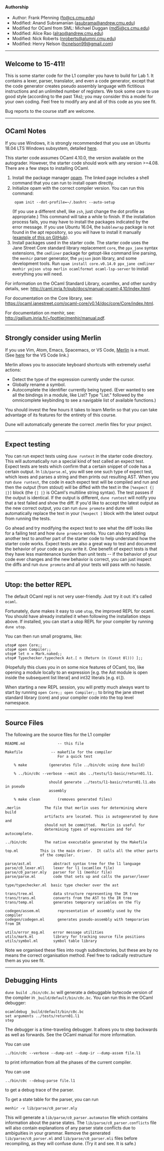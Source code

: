#### Authorship
 * Author: Frank Pfenning (<fp@cs.cmu.edu>)
 * Modified: Anand Subramanian (<asubrama@andrew.cmu.edu>)
 * Modified for OCaml from SML: Michael Duggan (<md5i@cs.cmu.edu>)
 * Modified: Alice Rao (<alrao@andrew.cmu.edu>)
 * Modified: Nick Roberts (<nroberts@alumni.cmu.edu>)
 * Modified: Henry Nelson (<hcnelson99@gmail.com>)

---

## Welcome to 15-411!

This is some starter code for the L1 compiler you have to build for Lab 1.  It contains a lexer, parser, translator, and even a code generator, except that the code generator creates pseudo assembly language with fictitious instructions and an unlimited number of registers.  We took some care to use good style (according to the past TAs); you may consider this a model for your own coding.  Feel free to modify any and all of this code as you see fit.

Bug reports to the course staff are welcome.

---

## OCaml Notes

If you use Windows, it is strongly recommended that you use an Ubuntu 18.04 LTS Windows subsystem, detailed [here](https://docs.microsoft.com/en-us/windows/wsl/install-win10).

This starter code assumes OCaml 4.10.0, the version available on the autograder. However, the starter code should work with any version >=4.08. There are a few steps to installing OCaml.

  1. Install the package manager [opam](https://opam.ocaml.org/doc/Install.html). The linked page includes a shell command that you can run to install opam directly.
  2. Initialize opam with the correct compiler version. You can run this command:
     ```
      opam init --dot-profile=~/.bashrc --auto-setup
     ```
     (If you use a different shell, like `zsh`, just change the dot profile as appropriate.) This command will take a while to finish. If the installation process fails, you may have to install the packages indicated by the error message. If you use Ubuntu 16.04, the `bubblewrap` package is not found in the apt repository, so you will have to install it manually ([example of this on GitHub](https://github.com/ocaml/opam/issues/3424#issuecomment-461660006)).
  3. Install packages used in the starter code. The starter code uses the Jane Street Core standard library replacement `core`,  the `ppx_jane` syntax extensions, the `cmdliner` package for getopt-like command line parsing, the `menhir` parser generator, the `yojson` json library, and some development tools. Run `opam install core.v0.14.0 ppx_jane cmdliner menhir yojson utop merlin ocamlformat ocaml-lsp-server` to install everything you will need.

For information on the OCaml Standard Library, ocamllex, and other sundry details, see: <http://caml.inria.fr/pub/docs/manual-ocaml-4.10/index.html>.

For documentation on the Core library, see:
<https://ocaml.janestreet.com/ocaml-core/v0.14/doc/core/Core/index.html>.

For documentation on menhir, see:
<http://gallium.inria.fr/~fpottier/menhir/manual.pdf>.

---

## Strongly consider using Merlin
If you use Vim, Atom, Emacs, Spacemacs, or VS Code, [Merlin](https://github.com/ocaml/merlin) is a must.
(See [here](https://github.com/hackwaly/vscode-ocaml) for the VS Code link.)

Merlin allows you to associate keyboard shortcuts with extremely useful actions:
  * Detect the type of the expression currently under the cursor.
  * Globally rename a symbol.
  * Autocomplete the identifier currently being typed. (Ever wanted to see all the bindings in a module, like List? Type "List." followed by the omnicomplete keybinding to see a navigable list of available functions.)

You should invest the few hours it takes to learn Merlin so that you can take advantage of its features for the entirety of this course.

Dune will automatically generate the correct .merlin files for your project.

---

## Expect testing

You can run expect tests using `dune runtest` in the starter code directory.
This will automatically run a special kind of test called an expect test.
Expect tests are tests which confirm that a certain snippet of code has a
certain output. In `lib/parse.ml`, you will see one such type of expect test,
which lexes and parses a string and then prints out resulting AST. When you run
`dune runtest`, the code in each expect test will be compiled and run and then
the output (from stdout) will be diffed with the text in the `[%expect {| |}]`
block (the `{| |}` is OCaml's multiline string syntax). The test passes if the
output is identical. If the output is different, `dune runtest` will notify you
that a test failed and show the diff. If you'd like to accept the latest output
as the new correct output, you can run `dune promote` and dune will
automatically replace the text in your `[%expect ]` block with the latest
output from running the tests.

Go ahead and try modifying the expect test to see what the diff looks like for
a failing test and how `dune promote` works. You can also try adding another
test to another part of the starter code to help understand how the starter
code works. Expect tests are also a great way to test and document the behavior
of your code as you write it. One benefit of expect tests is that they have
less maintenance burden than unit tests -- if the behavior of your code ever
changes and the new behavior is correct, you can just inspect the diffs and run
`dune promote` and all your tests will pass with no hassle.

---

## Utop: the better REPL

The default OCaml repl is not very user-friendly. Just try it out: it's called `ocaml`.

Fortunately, dune makes it easy to use `utop`, the improved REPL for ocaml. You
should have already installed it when following the installation steps above.
If installed, you can start a utop REPL for your compiler by running
`dune utop`.

You can then run small programs, like:

```
utop# open Core;;
utop# open Compiler;;
utop# let n = Mark.naked;;
utop# Typechecker.typecheck Ast.[ n (Return (n (Const 0l))) ];;
```

(Hopefully this clues you in on some nice features of OCaml, too, like opening
a module locally to an expression [e.g. the Ast module is open inside the
subsequent list literal] and int32 literals [e.g. `0l`]).

When starting a new REPL session, you will pretty much always want to start by
running `open Core;; open Compiler;;` to bring the jane street standard library
(core) and your compiler code into the top level namespace.

---

## Source Files
The following are the source files for the L1 compiler

    README.md               -- this file

    Makefile             -- makefile for the compiler
                            For a quick test

        % make          (generates file ../bin/c0c using dune build)

        % ../bin/c0c --verbose --emit abs ../tests/l1-basic/return01.l1.

                        should generate ../tests/l1-basic/return01.l1.abs in pseudo
                        assembly

        % make clean        (removes generated files)

    .merlin           The file that merlin uses for determining where build
                      artifacts are located. This is autogenerated by dune and
                      should not be committed.  Merlin is useful for
                      determining types of expressions and for autocomplete.

    ../bin/c0c        The native executable generated by the Makefile

    top.ml          This is the main driver.  It calls all the other parts
                    of the compiler.

    parse/ast.ml          abstract syntax tree for the l1 language
    parse/c0_lexer.mll    lexer for l1 (ocamllex file)
    parse/c0_parser.mly   parser for l1 (menhir file)
    parse/parse.ml        code that sets up and calls the parser/lexer

    type/typechecker.ml  basic type checker over the ast

    trans/tree.ml         data structure representing the IR tree
    trans/trans.ml        converts from the AST to the IR tree
    trans/temp.ml         generates temporary variables on the fly

    codegen/assem.ml        representation of assembly used by the compiler
    codegen/codegen.ml      generates pseudo-assembly with temporaries from IR

    utils/error_msg.ml    error message utilities
    utils/mark.ml         library for tracking source file positions
    utils/symbol.ml       symbol table library

Note we organised these files into rough subdirectories, but these are by no
means the correct organisation method. Feel free to radically restructure them
as you see fit.

---

Debugging Hints
---

`dune build ./bin/c0c.bc` will generate a debuggable bytecode version of the
compiler in `_build/default/bin/c0c.bc`.  You can run this in the OCaml debugger:

    ocamldebug _build/default/bin/c0c.bc
    set arguments ../tests/return01.l1
    step

The debugger is a time-traveling debugger.  It allows you to step
backwards as well as forwards.  See the OCaml manual for more
information.

You can use

    ../bin/c0c --verbose --dump-ast --dump-ir --dump-assem file.l1

to print information from all the phases of the current compiler.

You can use

    ../bin/c0c --debug-parse file.l1

to get a debug trace of the parser.

To get a state table for the parser, you can run

    menhir -v lib/parse/c0_parser.mly

This will generate a `lib/parse/c0_parser.automaton` file which contains
information about the parse states.  The `lib/parse/c0_parser.conflicts` file will
also contain explanations of any parser state conflicts due to ambiguities in
your grammar. Remove the generated `lib/parse/c0_parser.ml` and `lib/parse/c0_parser.mli`
files before recompiling, as they will confuse dune.  (Try it and see. It is
safe.)
